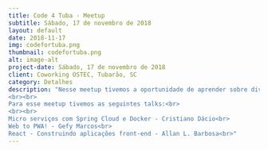 ```yaml
---
title: Code 4 Tuba - Meetup
subtitle: Sábado, 17 de novembro de 2018
layout: default
date: 2018-11-17
img: codefortuba.png
thumbnail: codefortuba.png
alt: image-alt
project-date: Sábado, 17 de novembro de 2018
client: Coworking OSTEC, Tubarão, SC
category: Detalhes
description: "Nesse meetup tivemos a oportunidade de aprender sobre diversos temas como Micro serviços, PWA e React
<br><br>
Para esse meetup tivemos as seguintes talks:<br>
<br><br>
Micro serviços com Spring Cloud e Docker - Cristiano Dácio<br>
Web to PWA! - Gefy Marcos<br>
React - Construindo aplicações front-end - Allan L. Barbosa<br>"
---
```

